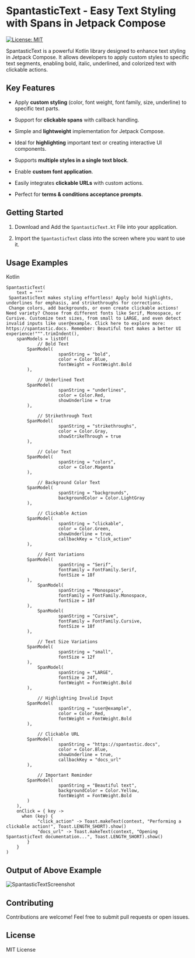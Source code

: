 # SpantasticText - Easy Text Styling with Spans in Jetpack Compose

[![License: MIT](https://img.shields.io/badge/License-MIT-yellow.svg)](https://opensource.org/licenses/MIT)

SpantasticText is a powerful Kotlin library designed to enhance text styling in Jetpack Compose. It allows developers to apply custom styles to specific text segments, enabling bold, italic, underlined, and colorized text with clickable actions.

## Key Features

-   Apply **custom styling** (color, font weight, font family, size, underline) to specific text parts.
-   Support for **clickable spans** with callback handling.
-   Simple and **lightweight** implementation for Jetpack Compose.
    
-   Ideal for **highlighting** important text or creating interactive UI components.
    
-   Supports **multiple styles in a single text block**.
    
-   Enable **custom font application**.
    
-   Easily integrates **clickable URLs** with custom actions.
    
-   Perfect for **terms & conditions acceptance prompts**.

## Getting Started

1. Download and Add the `SpantasticText.kt` File into your application.

2.  Import the `SpantasticText` class into the screen where you want to use it.


## Usage Examples

Kotlin

```
SpantasticText(  
    text = """  
 SpantasticText makes styling effortless! Apply bold highlights,    underlines for emphasis, and strikethroughs for corrections.  
 Change colors, add backgrounds, or even create clickable actions! Need variety? Choose from different fonts like Serif, Monospace, or Cursive. Customize text sizes, from small to LARGE, and even detect invalid inputs like user@example. Click here to explore more: https://spantastic.docs. Remember: Beautiful text makes a better UI experience!""".trimIndent(),  
    spanModels = listOf(  
        	// Bold Text  
		SpanModel(  
            		spanString = "bold",  
            		color = Color.Blue,  
            		fontWeight = FontWeight.Bold  
  		),  
  
        	// Underlined Text  
  		SpanModel(  
            		spanString = "underlines",  
            		color = Color.Red,  
            		showUnderline = true  
  		),  
  
        	// Strikethrough Text  
  		SpanModel(  
            		spanString = "strikethroughs",  
            		color = Color.Gray,  
            		showStrikeThrough = true  
  		),  
  
        	// Color Text  
  		SpanModel(  
            		spanString = "colors",  
            		color = Color.Magenta  
  		),  
  
        	// Background Color Text  
  		SpanModel(  
            		spanString = "backgrounds",  
            		backgroundColor = Color.LightGray  
  		),  
  
        	// Clickable Action  
  		SpanModel(  
            		spanString = "clickable",  
            		color = Color.Green,  
            		showUnderline = true,  
            		callbackKey = "click_action"  
  		),  
  
        	// Font Variations  
  		SpanModel(  
            		spanString = "Serif",  
            		fontFamily = FontFamily.Serif,  
            		fontSize = 18f  
  		),  
        	SpanModel(  
            		spanString = "Monospace",  
            		fontFamily = FontFamily.Monospace,  
            		fontSize = 18f  
  		),  
        	SpanModel(  
            		spanString = "Cursive",  
            		fontFamily = FontFamily.Cursive,  
            		fontSize = 18f  
  		),  
  
        	// Text Size Variations  
  		SpanModel(  
            		spanString = "small",  
            		fontSize = 12f  
  		),  
        	SpanModel(  
            		spanString = "LARGE",  
            		fontSize = 24f,  
            		fontWeight = FontWeight.Bold  
  		),  
  
        	// Highlighting Invalid Input  
  		SpanModel(  
            		spanString = "user@example",  
            		color = Color.Red,  
            		fontWeight = FontWeight.Bold  
  		),  
  
        	// Clickable URL  
  		SpanModel(  
            		spanString = "https://spantastic.docs",  
            		color = Color.Blue,  
            		showUnderline = true,  
            		callbackKey = "docs_url"  
  		),  
  
        	// Important Reminder  
  		SpanModel(  
            		spanString = "Beautiful text",  
            		backgroundColor = Color.Yellow,  
            		fontWeight = FontWeight.Bold  
  		)  
    ),  
    onClick = { key ->  
	  when (key) {  
            "click_action" -> Toast.makeText(context, "Performing a clickable action!", Toast.LENGTH_SHORT).show()  
            "docs_url" -> Toast.makeText(context, "Opening SpantasticText documentation...", Toast.LENGTH_SHORT).show()  
        }  
    }  
)
```
## Output of Above Example
![SpantasticTextScreenshot](https://github.com/user-attachments/assets/e828c632-4853-49d2-83a1-2b14b373e0a5)
## Contributing

Contributions are welcome! Feel free to submit pull requests or open issues.

## License

MIT License
